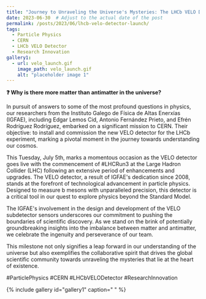 ```yaml
---
title: "Journey to Unraveling the Universe's Mysteries: The LHCb VELO Detector Launch"
date: 2023-06-30  # Adjust to the actual date of the post
permalink: /posts/2023/06/lhcb-velo-detector-launch/
tags:
  - Particle Physics
  - CERN
  - LHCb VELO Detector
  - Research Innovation
gallery1:
  - url: velo_launch.gif
    image_path: velo_launch.gif
    alt: "placeholder image 1"
---
```


**❓ Why is there more matter than antimatter in the universe?**

In pursuit of answers to some of the most profound questions in physics, our researchers from the Instituto Galego de Física de Altas Enerxías (IGFAE), including Edgar Lemos Cid, Antonio Fernández Prieto, and Efrén Rodríguez Rodríguez, embarked on a significant mission to CERN. Their objective: to install and commission the new VELO detector for the LHCb experiment, marking a pivotal moment in the journey towards understanding our cosmos.

This Tuesday, July 5th, marks a momentous occasion as the VELO detector goes live with the commencement of #LHCRun3 at the Large Hadron Collider (LHC) following an extensive period of enhancements and upgrades. The VELO detector, a result of IGFAE's dedication since 2008, stands at the forefront of technological advancement in particle physics. Designed to measure b mesons with unparalleled precision, this detector is a critical tool in our quest to explore physics beyond the Standard Model.

The IGFAE's involvement in the design and development of the VELO subdetector sensors underscores our commitment to pushing the boundaries of scientific discovery. As we stand on the brink of potentially groundbreaking insights into the imbalance between matter and antimatter, we celebrate the ingenuity and perseverance of our team.

This milestone not only signifies a leap forward in our understanding of the universe but also exemplifies the collaborative spirit that drives the global scientific community towards unraveling the mysteries that lie at the heart of existence.

#ParticlePhysics #CERN #LHCbVELODetector #ResearchInnovation

{% include gallery id="gallery1" caption=" " %}